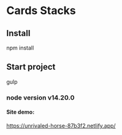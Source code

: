 # Cards Stacks

## Install

npm install

## Start project

gulp

### node version v14.20.0

#### Site demo:

https://unrivaled-horse-87b3f2.netlify.app/
